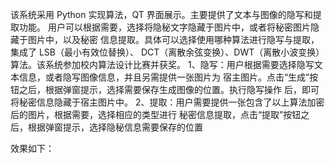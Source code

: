 该系统采用 Python 实现算法，QT 界面展示。主要提供了文本与图像的隐写和提取功能。
用户可以根据需要，选择将隐秘文字隐藏于图片中，或者将秘密图片隐藏于图片中，以及秘密
信息提取。具体可以选择使用哪种算法进行隐写与提取，集成了 LSB（最小有效位替换）、
DCT（离散余弦变换）、DWT（离散小波变换）算法。该系统参加校内算法设计比赛并获奖。
1、隐写：用户根据需要选择隐写文本信息，或者隐写图像信息，并且另需提供一张图片为
宿主图片。点击“生成”按钮之后，根据弹窗提示，选择需要保存生成图像的位置。执行隐写操作
后，即可将秘密信息隐藏于宿主图片中。
2、提取：用户需要提供一张包含了以上算法加密后的图片，根据需要，选择相应的类型进行
秘密信息提取，点击“提取”按钮之后，根据弹窗提示，选择隐秘信息需要保存的位置

效果如下：
